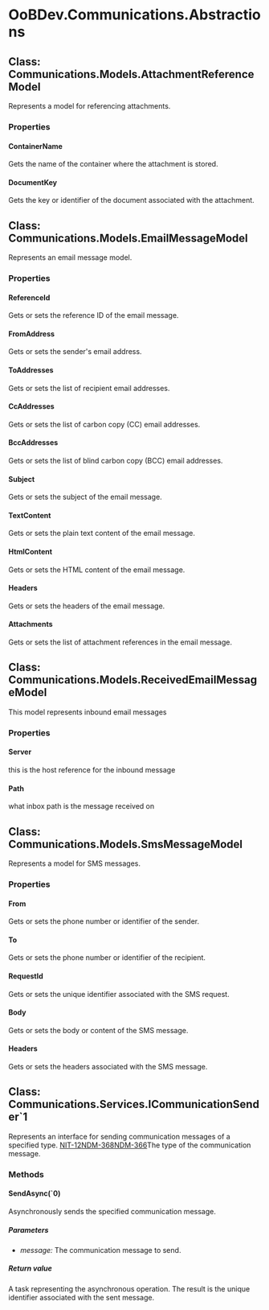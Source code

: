 # OoBDev.Communications.Abstractions


## Class: Communications.Models.AttachmentReferenceModel
Represents a model for referencing attachments. 

### Properties

#### ContainerName
Gets the name of the container where the attachment is stored.
#### DocumentKey
Gets the key or identifier of the document associated with the attachment.

## Class: Communications.Models.EmailMessageModel
Represents an email message model. 

### Properties

#### ReferenceId
Gets or sets the reference ID of the email message.
#### FromAddress
Gets or sets the sender's email address.
#### ToAddresses
Gets or sets the list of recipient email addresses.
#### CcAddresses
Gets or sets the list of carbon copy (CC) email addresses.
#### BccAddresses
Gets or sets the list of blind carbon copy (BCC) email addresses.
#### Subject
Gets or sets the subject of the email message.
#### TextContent
Gets or sets the plain text content of the email message.
#### HtmlContent
Gets or sets the HTML content of the email message.
#### Headers
Gets or sets the headers of the email message.
#### Attachments
Gets or sets the list of attachment references in the email message.

## Class: Communications.Models.ReceivedEmailMessageModel
This model represents inbound email messages 

### Properties

#### Server
this is the host reference for the inbound message
#### Path
what inbox path is the message received on

## Class: Communications.Models.SmsMessageModel
Represents a model for SMS messages. 

### Properties

#### From
Gets or sets the phone number or identifier of the sender.
#### To
Gets or sets the phone number or identifier of the recipient.
#### RequestId
Gets or sets the unique identifier associated with the SMS request.
#### Body
Gets or sets the body or content of the SMS message.
#### Headers
Gets or sets the headers associated with the SMS message.

## Class: Communications.Services.ICommunicationSender`1
Represents an interface for sending communication messages of a specified type. 
[NIT-12](https://eliassenps.atlassian.net/browse/NIT-12)[NDM-368](https://eliassenps.atlassian.net/browse/NDM-368)[NDM-366](https://eliassenps.atlassian.net/browse/NDM-366)The type of the communication message. 

### Methods


#### SendAsync(`0)
Asynchronously sends the specified communication message. 


##### Parameters
* *message:* The communication message to send.




##### Return value
A task representing the asynchronous operation. The result is the unique identifier associated with the sent message.

